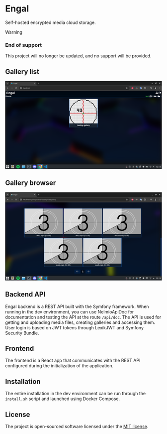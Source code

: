 # Engal
Self-hosted encrypted media cloud storage.

> [!WARNING]
> ### End of support
> This project will no longer be updated, and no support will be provided.

## Gallery list
![Gallery list](.github/images/gallery-list.png)

## Gallery browser
![Gallery browser](.github/images/browser.png)

## Backend API
Engal backend is a REST API built with the Symfony framework. When running in the dev environment, you can use NelmioApiDoc for documentation and testing the API at the route `/api/doc`. The API is used for getting and uploading media files, creating galleries and accessing them. User login is based on JWT tokens through LexikJWT and Symfony Security Bundle.

## Frontend
The frontend is a React app that communicates with the REST API configured during the initialization of the application.

## Installation
The entire installation in the dev environment can be run through the `install.sh` script and launched using Docker Compose.

## License
The project is open-sourced software licensed under the [MIT license](https://github.com/lukasbecvar/engal/blob/main/LICENSE).
